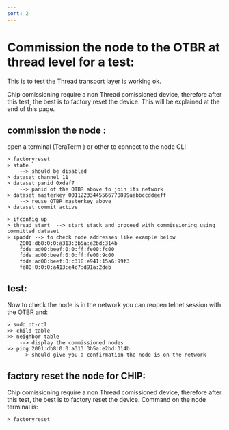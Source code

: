 ```yaml
---
sort: 2
---
```


# Commission the node to the OTBR at thread level for a test:

This is to test the Thread transport layer is working ok. 

Chip comissioning require a non Thread comissioned device, therefore after this test, the best is to factory reset the device. This will be explained at the end of this page.

## commission the node :

open a terminal (TeraTerm ) or other to connect to the node CLI

```
> factoryreset
> state
	--> should be disabled
> dataset channel 11
> dataset panid 0xdaf7
	--> panid of the OTBR above to join its network
> dataset masterkey 00112233445566778899aabbccddeeff
	--> reuse OTBR masterkey above
> dataset commit active

> ifconfig up   
> thread start  --> start stack and proceed with commissioning using committed dataset
> ipaddr --> to check node addresses like example below
	2001:db8:0:0:a313:3b5a:e2bd:314b
	fdde:ad00:beef:0:0:ff:fe00:fc00
	fdde:ad00:beef:0:0:ff:fe00:9c00
	fdde:ad00:beef:0:c318:e941:15a6:99f3
	fe80:0:0:0:a413:e4c7:d91a:2deb
```

## test:

Now to check the node is in the network you can reopen telnet session with the OTBR and:

```
> sudo ot-ctl
>> child table  
>> neighbor table
	--> display the commissioned nodes
>> ping 2001:db8:0:0:a313:3b5a:e2bd:314b
	--> should give you a confirmation the node is on the network
```

## factory reset the node for CHIP:

Chip comissioning require a non Thread comissioned device, therefore after this test, the best is to factory reset the device.
Command on the node terminal is:

```
> factoryreset
```




 
